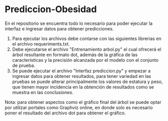 # Prediccion-Obesidad
En el repositorio se encuentra todo lo necesario para poder ejecutar la interfaz e ingresar datos para obtener predicciones.
1. Para ejecutar los archivos debe contarse con las siguientes librerias en el archivo requeriments.txt.
3. Debe ejecutarse el archivo "Entrenamiento arbol.py" el cual ofrecerá el árbol resultante en formato dot, además de la gráfica de las características y la precisión alcanzada por el modelo con el conjunto de prueba.
4. Se puede ejecutar el archivo "Interfaz prediccion.py" y empezar a ingresar datos para obtener resultados, para tener variedad en las pruebas se puede alterar principalmente los valores de estatura y peso, que tienen mayor incidencia en la obtención de resultados como se muestra en las conclusiones.

Nota: para obtener aspectos como el gráfico final del árbol se puede optar por utilizar portales como Graphviz online, en donde solo es necesario poner el resultado del archivo dot para obtener el gráfico.
